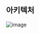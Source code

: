 ## 아키텍처 
![image](https://github.com/user-attachments/assets/d3017d6a-a813-414d-b447-a859a9859656)

